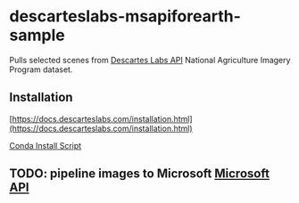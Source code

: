 # descarteslabs-msapiforearth-sample
Pulls selected scenes from [Descartes Labs API](https://github.com/descarteslabs/descarteslabs-python) National Agriculture Imagery Program dataset.

## Installation
[https://docs.descarteslabs.com/installation.html](https://docs.descarteslabs.com/installation.html)

[Conda Install Script](setup.sh)

## TODO: pipeline images to Microsoft [Microsoft API](https://aiforearth.portal.azure-api.net/docs/services/)

